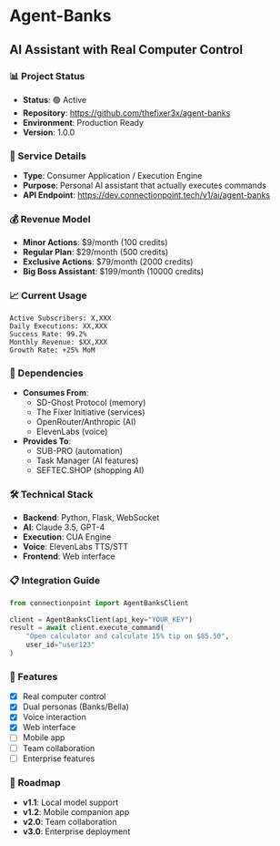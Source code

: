# Agent-Banks
## AI Assistant with Real Computer Control

### 📊 Project Status
- **Status**: 🟢 Active
- **Repository**: https://github.com/thefixer3x/agent-banks
- **Environment**: Production Ready
- **Version**: 1.0.0

### 🔧 Service Details
- **Type**: Consumer Application / Execution Engine
- **Purpose**: Personal AI assistant that actually executes commands
- **API Endpoint**: https://dev.connectionpoint.tech/v1/ai/agent-banks

### 💰 Revenue Model
- **Minor Actions**: $9/month (100 credits)
- **Regular Plan**: $29/month (500 credits)
- **Exclusive Actions**: $79/month (2000 credits)
- **Big Boss Assistant**: $199/month (10000 credits)

### 📈 Current Usage
```
Active Subscribers: X,XXX
Daily Executions: XX,XXX
Success Rate: 99.2%
Monthly Revenue: $XX,XXX
Growth Rate: +25% MoM
```

### 🔗 Dependencies
- **Consumes From**:
  - SD-Ghost Protocol (memory)
  - The Fixer Initiative (services)
  - OpenRouter/Anthropic (AI)
  - ElevenLabs (voice)
- **Provides To**:
  - SUB-PRO (automation)
  - Task Manager (AI features)
  - SEFTEC.SHOP (shopping AI)

### 🛠️ Technical Stack
- **Backend**: Python, Flask, WebSocket
- **AI**: Claude 3.5, GPT-4
- **Execution**: CUA Engine
- **Voice**: ElevenLabs TTS/STT
- **Frontend**: Web interface

### 📋 Integration Guide
```python
from connectionpoint import AgentBanksClient

client = AgentBanksClient(api_key="YOUR_KEY")
result = await client.execute_command(
    "Open calculator and calculate 15% tip on $85.50",
    user_id="user123"
)
```

### 🎯 Features
- [x] Real computer control
- [x] Dual personas (Banks/Bella)
- [x] Voice interaction
- [x] Web interface
- [ ] Mobile app
- [ ] Team collaboration
- [ ] Enterprise features

### 🚀 Roadmap
- **v1.1**: Local model support
- **v1.2**: Mobile companion app
- **v2.0**: Team collaboration
- **v3.0**: Enterprise deployment